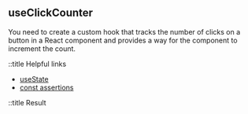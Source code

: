 ## useClickCounter

You need to create a custom hook that tracks the number of clicks on a button in a React component and provides a way for the component to increment the count.

::title Helpful links

- [useState](https://beta.reactjs.org/reference/react/useState)
- [const assertions](https://www.typescriptlang.org/docs/handbook/release-notes/typescript-3-4.html#const-assertions)

::title Result
